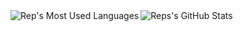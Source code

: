 <img align="left" alt="Rep's Most Used Languages" src="https://github-readme-stats.vercel.app/api/top-langs/?username=RepGraphics&layout=compact&title_color=fff&icon_color=79ff97&text_color=9f9f9f&bg_color=151515" />
<img align="left" alt="Reps's GitHub Stats" src="https://github-readme-stats.vercel.app/api/?username=RepGraphics&show_icons=true&title_color=fff&icon_color=79ff97&text_color=9f9f9f&bg_color=151515" />
